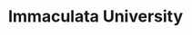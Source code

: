 ---
layout: guide
title: Immaculata University
cover: /images/cover-immaculata.jpg
permalink: /immaculata/
lat: 40.0273391
lon: -75.5707867
zone: 4
methods:
- mode: bus
  name: Route 92
  frequency: Every 30-90 minutes
  route: Exton to King of Prussia
  station: Stops throughout West King Rd
  address: King Rd & Immaculata Dr, Immaculata, PA
  lat: 40.026764
  lon: -75.571116
  destinations:
  - To Exton - Exton Square Mall, Borough of West Chester, West Chester University
  - To King of Prussia - Malvern Regional Rail Station, Borough of Malvern, King of Prussia Mall
- mode: rr
  name: Paoli-Thorndale Line
  frequency: Every 15-30 minutes
  route: Thorndale to Center City Philadelphia
  station: Malvern Regional Rail Station
  zone: 4
  address: 54 N Bryn Mawr Ave, Bryn Mawr, PA 19010
  lat: 40.0366623
  lon: -75.5176516
  destinations:
    - Sports and Entertainment Complexes
    - Train/Bus to New York City
    - Train to Philadelphia International Airport
    - Shopping Destinations
    - Museums, Art, and Cultural Venues
---